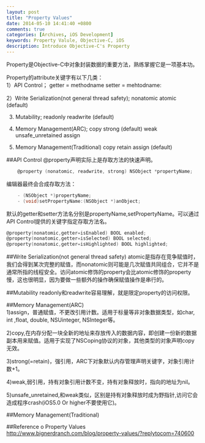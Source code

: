 ```yaml
---
layout: post
title: "Property Values"
date: 2014-05-10 14:41:40 +0800
comments: true
categories: [Archives, iOS Development]
keywords: Property Valule, Objective-C, iOS
description: Introduce Objective-C's Property
---
```

  Property是Objective-C中对象封装数据的重要方法，熟练掌握它是一项基本功。
  
 Property的attribute关键字有以下几类：  
 1）API Control；
 	getter = methodname
 	setter = mehtodname:
 
 2）Write Serialization(not general thread safety);
 	nonatomic
 	atomic (default)
 	
 3) Mutability;
 	readonly
 	readwrite (default)
 
 4) Memory Management(ARC);
 	copy
 	strong (default)
 	weak
 	unsafe_unretained
 	assign
 
 5) Memory Management(Traditional)
	copy
	retain
	assign (default)

<!-- more -->

##API Control
@property声明实际上是存取方法的快速声明。
``` objective-c
	@property (nonatomic, readwrite, strong) NSObject *propertyName;
```
编辑器最终会合成存取方法：
``` objective-c
	- (NSObject *)propertyName;
	- (void)setPropertyName:(NSObject *)anObject;
```
默认的getter和setter方法名分别是propertyName,setPropertyName。可以通过API Control提供的关键字指定存取方法名。
``` objective-c
@property(nonatomic,getter=isEnabled) BOOL enabled;                                  // default is YES. if NO, ignores touch events and subclasses may draw differently
@property(nonatomic,getter=isSelected) BOOL selected;                                // default is NO may be used by some subclasses or by application
@property(nonatomic,getter=isHighlighted) BOOL highlighted;                          // default is NO. this gets set/cleared 
```

##Write Serialization(not general thread safety)
atomic是指存在竞争赋值时，我们会得到某次完整的赋值，而nonatomic则可能是几次赋值共同组合，它并不是通常所指的线程安全。访问atomic修饰的property会比atomic修饰的property慢，这也很明显，因为要做一些额外的操作确保赋值操作是串行的。

##Mutability
readonly和readwrite容易理解，就是限定property的访问权限。

##Memory Management(ARC)  
1)assign，普通赋值，不更改引用计数。适用于标量等非对象数据类型，如char, int ,float, double, NSUinteger, NSInteger等。 
 
2)copy,在内存分配一块全新的地址来存放传入的数据内容，即创建一份新的数据副本用来赋值。适用于实现了NSCoping协议的对象，其他类型的对象声明copy无效。  

3)strong(=retain)，强引用，ARC下对象默认内存管理声明关键字，对象引用计数+1。  

4)weak,弱引用，持有对象引用计数不变，持有对象释放时，指向的地址为nil。  

5)unsafe_unretained,和weak类似，区别是持有对象释放时成为野指针,访问它会造成程序crash(iOS5.0 Or higher不要使用它)。

##Memory Management(Traditional)

##Reference
o Property Values http://www.bignerdranch.com/blog/property-values/?replytocom=740600